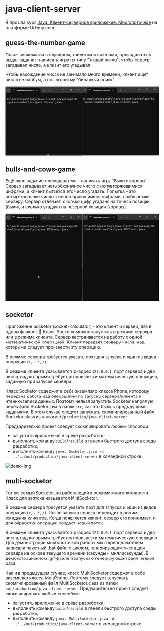 # java-client-server

Я прошла курс 
[Java. Клиент-серверное приложение. Многопоточное](https://www.udemy.com/course/client-server)
на платформе Udemy.com.

## guess-the-number-game

После знакомства с сервером, клиентом и сокетами, преподаватель выдал задание: написать игру по типу "Угадай число",
чтобы сервер загадывал число, а клиент его угадывал.

Чтобы нахождение числа не занимало много времени, клиент ищет число не наобум, а по алгоритму "бинарный поиск".

![demo-img](app-01-guess-number/demo-img.gif)

## bulls-and-cows-game

Ещё одно задание преподавателя - написать игру "Быки и коровы". Сервер загадывает четырёхзначное число с 
неповторяющимися цифрами, а клиент пытается это число угадать. Попытка - это четырёхзначное число с неповторяющимися 
цифрами, сообщаемое серверу. Сервер отвечает, сколько цифр угадано на точной позиции (быки), и сколько угадано
на неверной позиции (коровы).

![demo-img](app-02-bulls-and-cows/demo-img.gif)

## socketor

Приложение Socketor (socket+calculator) - это клиент и сервер, два в одном флаконе :slightly_smiling_face: Класс 
Socketor можно запустить в режиме сервера или в режиме клиента. Сервер настраивается на работу с одной математической
операцией. Клиент передаёт серверу числа, над которыми следует произвести эту операцию.

В режиме сервера требуется указать порт для запуска и один из видов операции (`+`, `-`, `*`, `/`).

В режиме клиента указывается ip-адрес `127.0.0.1`, порт сервера и два числа, над которыми требуется
произвести математическую операцию, заданную при запуске сервера.

Класс Socketor содержит в себе экземпляр класса Phone, которому передана работа над операциями по запуску сервера/клиента и 
чтению/записи данных. Поэтому нельзя запустить Socketor напрямую через файл Socketor.java в папке `src`, как это было 
с предыдущими заданиями. В этом случае следует запускать скомпилированный файл Socketor.class из папки 
`out/production/java-client-server`. 

Предварительно проект следует скомпилировать любым способом:
- запустить приложение в среде разработки; 
- выполнить команду `build`/`rebuild` в панели быстрого доступа среды разработки;
- выполнить команду `javac Socketor.java -d ../../out/production/java-client-server` в командной строке.

![demo-img](app-03-socketor/demo-img.gif)

## multi-socketor

Тот же самый Socketor, но работающий в режиме многопоточности. Класс для запуска называется MiltiSocketor.

В режиме сервера требуется указать порт для запуска и один из видов операции (`+`, `-`, `*`, `/`). После запуска
сервер переходит в режим ожидания клиентов. Когда появляется клиент, сервер его принимает, и для обработки операции
создаёт новый поток.

В режиме клиента указывается ip-адрес `127.0.0.1`, порт сервера и два числа, над которыми требуется
произвести математическую операцию. Для демонстрации многопоточной работы мы с преподавателем написали пакетный 
.bat-файл с циклом, генерирующим числа для сервера на основе текущего времени (секунды и миллисекунды). 
В демонстрационном .gif-файле я запускаю генерирующий файл четыре раза.

Как и в предыдущем случае, класс MultiSocketor содержит в себе экземпляр класса MultiPhone. Поэтому следует запускать 
скомпилированный файл MultiSocketor.class из папки `out/production/java-client-server`. Предварительно проект следует 
скомпилировать любым способом:
- запустить приложение в среде разработки;
- выполнить команду `build`/`rebuild` в панели быстрого доступа среды разработки;
- выполнить команду `javac MultiSocketor.java -d ../../out/production/java-client-server` в командной строке.